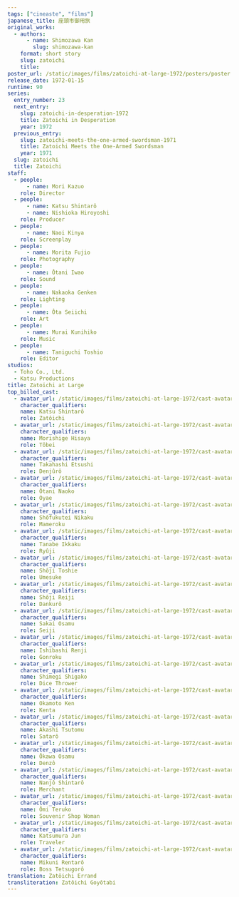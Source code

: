 ```yaml
---
tags: ["cineaste", "films"]
japanese_title: 座頭市御用旅
original_works:
  - authors:
      - name: Shimozawa Kan
        slug: shimozawa-kan
    format: short story
    slug: zatoichi
    title:
poster_url: /static/images/films/zatoichi-at-large-1972/posters/poster.webp
release_date: 1972-01-15
runtime: 90
series:
  entry_number: 23
  next_entry:
    slug: zatoichi-in-desperation-1972
    title: Zatoichi in Desperation
    year: 1972
  previous_entry:
    slug: zatoichi-meets-the-one-armed-swordsman-1971
    title: Zatoichi Meets the One-Armed Swordsman
    year: 1971
  slug: zatoichi
  title: Zatoichi
staff:
  - people:
      - name: Mori Kazuo
    role: Director
  - people:
      - name: Katsu Shintarô
      - name: Nishioka Hiroyoshi
    role: Producer
  - people:
      - name: Naoi Kinya
    role: Screenplay
  - people:
      - name: Morita Fujio
    role: Photography
  - people:
      - name: Ôtani Iwao
    role: Sound
  - people:
      - name: Nakaoka Genken
    role: Lighting
  - people:
      - name: Ôta Seiichi
    role: Art
  - people:
      - name: Murai Kunihiko
    role: Music
  - people:
      - name: Taniguchi Toshio
    role: Editor
studios:
  - Toho Co., Ltd.
  - Katsu Productions
title: Zatoichi at Large
top_billed_cast:
  - avatar_url: /static/images/films/zatoichi-at-large-1972/cast-avatars/shintaro-katsu-0.webp
    character_qualifiers:
    name: Katsu Shintarô
    role: Zatôichi
  - avatar_url: /static/images/films/zatoichi-at-large-1972/cast-avatars/hisaya-morishige-0.webp
    character_qualifiers:
    name: Morishige Hisaya
    role: Tôbei
  - avatar_url: /static/images/films/zatoichi-at-large-1972/cast-avatars/etsushi-takahashi-0.webp
    character_qualifiers:
    name: Takahashi Etsushi
    role: Denjûrô
  - avatar_url: /static/images/films/zatoichi-at-large-1972/cast-avatars/naoko-otani-0.webp
    character_qualifiers:
    name: Ôtani Naoko
    role: Oyae
  - avatar_url: /static/images/films/zatoichi-at-large-1972/cast-avatars/nikaku-shofukutei-0.webp
    character_qualifiers:
    name: Shôfukutei Nikaku
    role: Mameroku
  - avatar_url: /static/images/films/zatoichi-at-large-1972/cast-avatars/ikkaku-tanabe-0.webp
    character_qualifiers:
    name: Tanabe Ikkaku
    role: Ryûji
  - avatar_url: /static/images/films/zatoichi-at-large-1972/cast-avatars/toshie-shoji-0.webp
    character_qualifiers:
    name: Shôji Toshie
    role: Umesuke
  - avatar_url: /static/images/films/zatoichi-at-large-1972/cast-avatars/reiji-shoji-0.webp
    character_qualifiers:
    name: Shôji Reiji
    role: Dankurô
  - avatar_url: /static/images/films/zatoichi-at-large-1972/cast-avatars/osamu-sakai-0.webp
    character_qualifiers:
    name: Sakai Osamu
    role: Seiji
  - avatar_url: /static/images/films/zatoichi-at-large-1972/cast-avatars/renji-ishibashi-0.webp
    character_qualifiers:
    name: Ishibashi Renji
    role: Gonroku
  - avatar_url: /static/images/films/zatoichi-at-large-1972/cast-avatars/shigako-shimegi-0.webp
    character_qualifiers:
    name: Shimegi Shigako
    role: Dice Thrower
  - avatar_url: /static/images/films/zatoichi-at-large-1972/cast-avatars/ken-okamoto-0.webp
    character_qualifiers:
    name: Okamoto Ken
    role: Kenta
  - avatar_url: /static/images/films/zatoichi-at-large-1972/cast-avatars/tsutomu-akashi-0.webp
    character_qualifiers:
    name: Akashi Tsutomu
    role: Satarô
  - avatar_url: /static/images/films/zatoichi-at-large-1972/cast-avatars/osamu-okawa-0.webp
    character_qualifiers:
    name: Ôkawa Osamu
    role: Denzô
  - avatar_url: /static/images/films/zatoichi-at-large-1972/cast-avatars/shintaro-nanjo-0.webp
    character_qualifiers:
    name: Nanjô Shintarô
    role: Merchant
  - avatar_url: /static/images/films/zatoichi-at-large-1972/cast-avatars/teruko-omi-0.webp
    character_qualifiers:
    name: Ômi Teruko
    role: Souvenir Shop Woman
  - avatar_url: /static/images/films/zatoichi-at-large-1972/cast-avatars/jun-katsumura-0.webp
    character_qualifiers:
    name: Katsumura Jun
    role: Traveler
  - avatar_url: /static/images/films/zatoichi-at-large-1972/cast-avatars/rentaro-mikuni-0.webp
    character_qualifiers:
    name: Mikuni Rentarô
    role: Boss Tetsugorô
translation: Zatôichi Errand
transliteration: Zatôichi Goyôtabi
---
```

